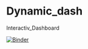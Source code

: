 # Dynamic_dash
Interactiv_Dashboard


[![Binder](https://mybinder.org/badge_logo.svg)](https://mybinder.org/v2/gh/Heinrich97/Dynamic_dash/main?labpath=Dynamic_Dash.ipynb)
